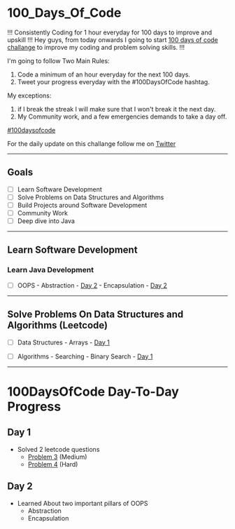 # 100_Days_Of_Code
!!! Consistently Coding for 1 hour everyday for 100 days to improve and upskill !!!
Hey guys, from today onwards I going to start [100 days of code challange](https://www.100daysofcode.com/) to improve my coding and problem solving skills. !!!

I'm going to follow Two Main Rules:
1. Code a minimum of an hour everyday for the next 100 days.
2. Tweet your progress everyday with the #100DaysOfCode hashtag.

My exceptions:
1. if I break the streak I will make sure that I won't break it the next day.
2. My Community work, and a few emergencies demands to take a day off.

[#100daysofcode](https://www.100daysofcode.com/)

For the daily update on this challange follow me on [Twitter](https://twitter.com/awasthinaman03)

- - - 
## Goals
- [ ] Learn Software Development
- [ ] Solve Problems on Data Structures and Algorithms
- [ ] Build Projects around Software Development
- [ ] Community Work
- [ ] Deep dive into Java

- - - 
## Learn Software Development
### Learn Java Development
- [ ] OOPS
      - Abstraction - [Day 2](#day-2)
      - Encapsulation - [Day 2](#day-2)

- - -
## Solve Problems On Data Structures and Algorithms (Leetcode)
- [ ] Data Structures
      - Arrays - [Day 1](#day-1)

- [ ] Algorithms
      - Searching
      - Binary Search - [Day 1](#day-1)

- - -
# 100DaysOfCode Day-To-Day Progress
## Day 1
  - Solved 2 leetcode questions
     - [Problem 3](https://leetcode.com/problems/longest-substring-without-repeating-characters/) (Medium)
     - [Problem 4](https://leetcode.com/problems/median-of-two-sorted-arrays/) (Hard)
## Day 2
  - Learned About two important pillars of OOPS
    - Abstraction
    - Encapsulation 
